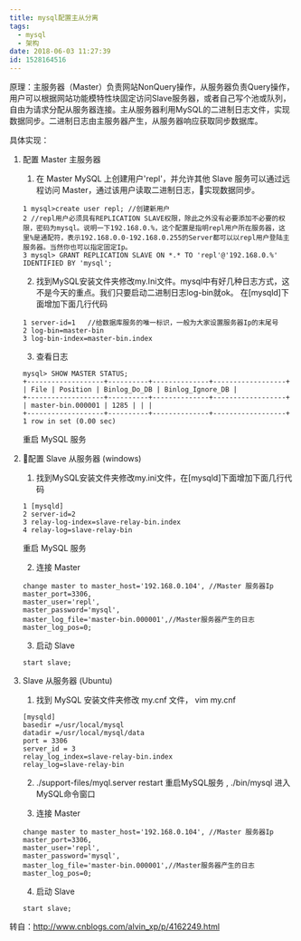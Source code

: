 ```yaml
---
title: mysql配置主从分离
tags:
  - mysql
  - 架构
date: 2018-06-03 11:27:39
id: 1528164516
---
```

原理：主服务器（Master）负责网站NonQuery操作，从服务器负责Query操作，用户可以根据网站功能模特性块固定访问Slave服务器，或者自己写个池或队列，自由为请求分配从服务器连接。主从服务器利用MySQL的二进制日志文件，实现数据同步。二进制日志由主服务器产生，从服务器响应获取同步数据库。

具体实现：
1. 配置 Master 主服务器
    1. 在 Master MySQL 上创建用户'repl'，并允许其他 Slave 服务可以通过远程访问 Master，通过该用户读取二进制日志，实现数据同步。

    ```
    1 mysql>create user repl; //创建新用户
    2 //repl用户必须具有REPLICATION SLAVE权限，除此之外没有必要添加不必要的权限，密码为mysql。说明一下192.168.0.%，这个配置是指明repl用户所在服务器，这里%是通配符，表示192.168.0.0-192.168.0.255的Server都可以以repl用户登陆主服务器。当然你也可以指定固定Ip。
    3 mysql> GRANT REPLICATION SLAVE ON *.* TO 'repl'@'192.168.0.%' IDENTIFIED BY 'mysql';
    ```

    2. 找到MySQL安装文件夹修改my.Ini文件。mysql中有好几种日志方式，这不是今天的重点。我们只要启动二进制日志log-bin就ok。
    在[mysqld]下面增加下面几行代码

    ```
    1 server-id=1   //给数据库服务的唯一标识，一般为大家设置服务器Ip的末尾号
    2 log-bin=master-bin
    3 log-bin-index=master-bin.index
    ```

    3. 查看日志
    ```
    mysql> SHOW MASTER STATUS;
    +-------------------+----------+--------------+------------------+
    | File | Position | Binlog_Do_DB | Binlog_Ignore_DB |
    +-------------------+----------+--------------+------------------+
    | master-bin.000001 | 1285 | | |
    +-------------------+----------+--------------+------------------+
    1 row in set (0.00 sec)
    ```
    重启 MySQL 服务

2. 配置 Slave 从服务器 (windows)
    1. 找到MySQL安装文件夹修改my.ini文件，在[mysqld]下面增加下面几行代码
    ```
    1 [mysqld]
    2 server-id=2
    3 relay-log-index=slave-relay-bin.index
    4 relay-log=slave-relay-bin 
    ```
    重启 MySQL 服务

    2. 连接 Master
    ```
    change master to master_host='192.168.0.104', //Master 服务器Ip
    master_port=3306,
    master_user='repl',
    master_password='mysql', 
    master_log_file='master-bin.000001',//Master服务器产生的日志
    master_log_pos=0;
    ```

    3. 启动 Slave
    ```
    start slave;
    ```

3. Slave 从服务器 (Ubuntu)
    1. 找到 MySQL 安装文件夹修改 my.cnf 文件， vim my.cnf
    ```
    [mysqld]
    basedir =/usr/local/mysql
    datadir =/usr/local/mysql/data
    port = 3306
    server_id = 3
    relay_log_index=slave-relay-bin.index
    relay_log=slave-relay-bin
    ```

    2. ./support-files/myql.server restart 重启MySQL服务  ,  ./bin/mysql 进入MySQL命令窗口 

    3. 连接 Master
    ```
    change master to master_host='192.168.0.104', //Master 服务器Ip
    master_port=3306,
    master_user='repl',
    master_password='mysql', 
    master_log_file='master-bin.000001',//Master服务器产生的日志
    master_log_pos=0;
    ```

    4. 启动 Slave
    ```
    start slave;
    ```

转自：http://www.cnblogs.com/alvin_xp/p/4162249.html